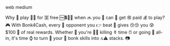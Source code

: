 web medium

Why 🤔 play 🤣😊 for 🈺 free 🆓💲🙅🏾 when 🔜 you 🤟 can 🚡 get 🉐 paid 💰 to play? 🎮 With Bonk4Cash, every 👏 opponent you 👉 beat 💓 gives 😚😚 you 😰 $100 💯 of real rewards. Whether 🤔 you're ☝🏾 killing ⚱️ time ⏰ or going 🏃 all-in, it's time ⌚ to turn 🔄 your 👀 bonk skills into 🔝⚠️ stacks. 📷
